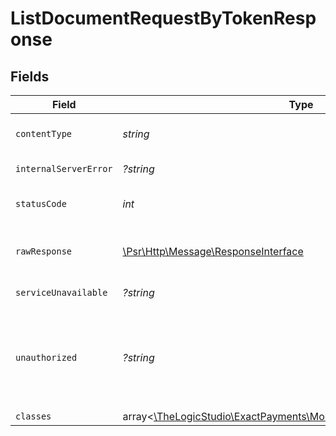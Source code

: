 # ListDocumentRequestByTokenResponse


## Fields

| Field                                                                                                          | Type                                                                                                           | Required                                                                                                       | Description                                                                                                    |
| -------------------------------------------------------------------------------------------------------------- | -------------------------------------------------------------------------------------------------------------- | -------------------------------------------------------------------------------------------------------------- | -------------------------------------------------------------------------------------------------------------- |
| `contentType`                                                                                                  | *string*                                                                                                       | :heavy_check_mark:                                                                                             | HTTP response content type for this operation                                                                  |
| `internalServerError`                                                                                          | *?string*                                                                                                      | :heavy_minus_sign:                                                                                             | **Internal Server Error**<br/>                                                                                 |
| `statusCode`                                                                                                   | *int*                                                                                                          | :heavy_check_mark:                                                                                             | HTTP response status code for this operation                                                                   |
| `rawResponse`                                                                                                  | [\Psr\Http\Message\ResponseInterface](https://www.php-fig.org/psr/psr-7/#33-psrhttpmessageresponseinterface)   | :heavy_minus_sign:                                                                                             | Raw HTTP response; suitable for custom response parsing                                                        |
| `serviceUnavailable`                                                                                           | *?string*                                                                                                      | :heavy_minus_sign:                                                                                             | **Service Unavailable**<br/>                                                                                   |
| `unauthorized`                                                                                                 | *?string*                                                                                                      | :heavy_minus_sign:                                                                                             | **Unauthorized**\<br/>\<br/>When you'll get `401 Unauthorized` response:<br/>- The Document Request Token is invalid.<br/> |
| `classes`                                                                                                      | array<[\TheLogicStudio\ExactPayments\Models\Operations\ResponseBody](../../models/operations/ResponseBody.md)> | :heavy_minus_sign:                                                                                             | **OK**                                                                                                         |